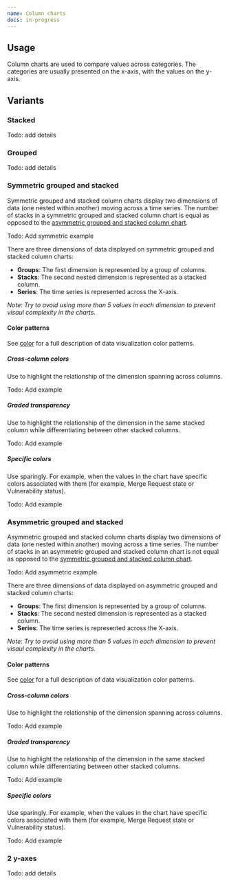 ```yaml
---
name: Column charts
docs: in-progress
---
```


## Usage

Column charts are used to compare values across categories. The categories are usually presented on the x-axis, with the values on the y-axis.

## Variants

### Stacked

Todo: add details

### Grouped

Todo: add details

### Symmetric grouped and stacked

Symmetric grouped and stacked column charts display two dimensions of data (one nested within another) moving across a time series. The number of stacks in a symmetric grouped and stacked column chart is equal as opposed to the [asymmetric grouped and stacked column chart](/data-visualization/column-charts/asymmetric-grouped-and-stacked).

Todo: Add symmetric example

There are three dimensions of data displayed on symmetric grouped and stacked column charts:
- **Groups**: The first dimension is represented by a group of columns.
- **Stacks**: The second nested dimension is represented as a stacked column.
- **Series**: The time series is represented across the X-axis.

*Note: Try to avoid using more than 5 values in each dimension to prevent visaul complexity in the charts.*

#### Color patterns

See [color](/data-visualization/color/) for a full description of data visualization color patterns.

##### Cross-column colors

Use to highlight the relationship of the dimension spanning across columns.

Todo: Add example

##### Graded transparency

Use to highlight the relationship of the dimension in the same stacked column while differentiating between other stacked columns.

Todo: Add example

##### Specific colors

Use sparingly. For example, when the values in the chart have specific colors associated with them (for example, Merge Request state or Vulnerability status).

Todo: Add example

### Asymmetric grouped and stacked

Asymmetric grouped and stacked column charts display two dimensions of data (one nested within another) moving across a time series. The number of stacks in an asymmetric grouped and stacked column chart is  not equal as opposed to the [symmetric grouped and stacked column chart](/data-visualization/column-charts/symmetric-grouped-and-stacked).

Todo: Add asymmetric example

There are three dimensions of data displayed on asymmetric grouped and stacked column charts:
- **Groups**: The first dimension is represented by a group of columns.
- **Stacks**: The second nested dimension is represented as a stacked column.
- **Series**: The time series is represented across the X-axis.

*Note: Try to avoid using more than 5 values in each dimension to prevent visaul complexity in the charts.*

#### Color patterns

See [color](/data-visualization/color/) for a full description of data visualization color patterns.

##### Cross-column colors

Use to highlight the relationship of the dimension spanning across columns.

Todo: Add example

##### Graded transparency

Use to highlight the relationship of the dimension in the same stacked column while differentiating between other stacked columns.

Todo: Add example

##### Specific colors

Use sparingly. For example, when the values in the chart have specific colors associated with them (for example, Merge Request state or Vulnerability status).

Todo: Add example

### 2 y-axes

Todo: add details

